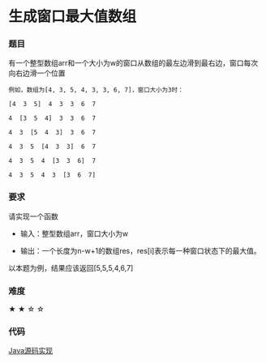 
# 生成窗口最大值数组

### 题目

有一个整型数组arr和一个大小为w的窗口从数组的最左边滑到最右边，窗口每次向右边滑一个位置

    例如，数组为[4, 3, 5, 4, 3, 3, 6, 7]，窗口大小为3时：

    [4  3  5]  4  3  3  6  7

    4  [3  5  4]  3  3  6  7

    4  3  [5  4  3]  3  6  7

    4  3  5  [4  3  3]  6  7

    4  3  5  4  [3  3  6]  7

    4  3  5  4  3  [3  6  7]


### 要求

请实现一个函数

 - 输入：整型数组arr，窗口大小为w

 - 输出：一个长度为n-w+1的数组res，res[i]表示每一种窗口状态下的最大值。

以本题为例，结果应该返回[5,5,5,4,6,7]

### 难度

 ★ ★ ☆ ☆

### 代码

 [Java源码实现](../src/Stack7.java)

